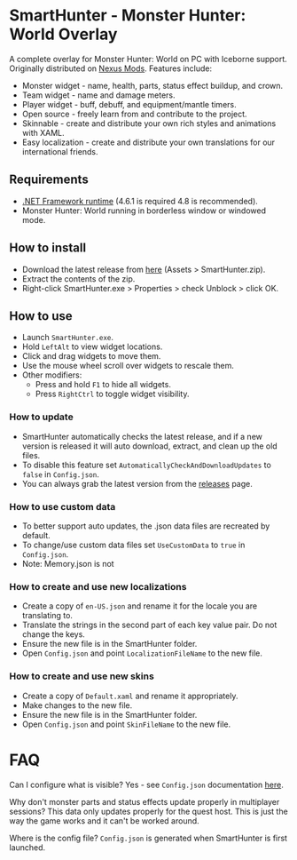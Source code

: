 # SmartHunter - Monster Hunter: World Overlay

A complete overlay for Monster Hunter: World on PC with Iceborne support. Originally distributed on [Nexus Mods](https://www.nexusmods.com/monsterhunterworld/mods/793). Features include:

- Monster widget - name, health, parts, status effect buildup, and crown.
- Team widget - name and damage meters.
- Player widget - buff, debuff, and equipment/mantle timers.
- Open source - freely learn from and contribute to the project.
- Skinnable - create and distribute your own rich styles and animations with XAML.
- Easy localization - create and distribute your own translations for our international friends.

## Requirements

- [.NET Framework runtime](https://dotnet.microsoft.com/download/dotnet-framework) (4.6.1 is required 4.8 is recommended).
- Monster Hunter: World running in borderless window or windowed mode.

## How to install

- Download the latest release from [here](https://github.com/sir-wilhelm/SmartHunter/releases) (Assets > SmartHunter.zip).
- Extract the contents of the zip.
- Right-click SmartHunter.exe > Properties > check Unblock > click OK.

## How to use

- Launch `SmartHunter.exe`.
- Hold `LeftAlt` to view widget locations.
- Click and drag widgets to move them.
- Use the mouse wheel scroll over widgets to rescale them.
- Other modifiers:
    - Press and hold `F1` to hide all widgets.
    - Press `RightCtrl` to toggle widget visibility.

### How to update

- SmartHunter automatically checks the latest release, and if a new version is released it will auto download, extract, and clean up the old files.
- To disable this feature set `AutomaticallyCheckAndDownloadUpdates` to `false` in `Config.json`.
- You can always grab the latest version from the [releases](https://github.com/sir-wilhelm/SmartHunter/releases) page.

### How to use custom data

- To better support auto updates, the .json data files are recreated by default. 
- To change/use custom data files set `UseCustomData` to `true` in `Config.json`.
- Note: Memory.json is not 

### How to create and use new localizations

- Create a copy of `en-US.json` and rename it for the locale you are translating to.
- Translate the strings in the second part of each key value pair. Do not change the keys.
- Ensure the new file is in the SmartHunter folder.
- Open `Config.json` and point `LocalizationFileName` to the new file.

### How to create and use new skins

- Create a copy of `Default.xaml` and rename it appropriately.
- Make changes to the new file.
- Ensure the new file is in the SmartHunter folder.
- Open `Config.json` and point `SkinFileName` to the new file.

# FAQ

Can I configure what is visible?
Yes - see `Config.json` documentation [here](/doc/Config.json.md).

Why don't monster parts and status effects update properly in multiplayer sessions?
This data only updates properly for the quest host. This is just the way the game works and it can't be worked around.

Where is the config file?
`Config.json` is generated when SmartHunter is first launched.
